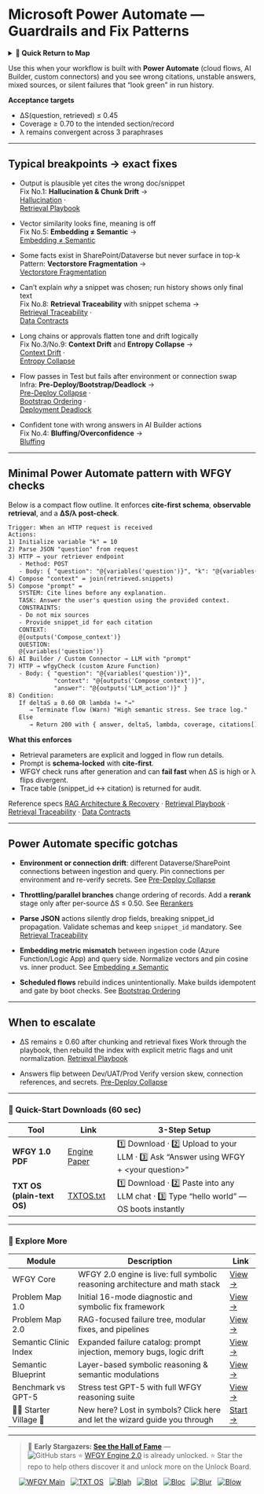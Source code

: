 # Microsoft Power Automate — Guardrails and Fix Patterns

<details>
  <summary><strong>🧭 Quick Return to Map</strong></summary>

<br>

  > You are in a sub-page of **Automation Platforms**.  
  > To reorient, go back here:  
  >
  > - [**Automation Platforms** — stabilize no-code workflows and integrations](./README.md)  
  > - [**WFGY Global Fix Map** — main Emergency Room, 300+ structured fixes](../README.md)  
  > - [**WFGY Problem Map 1.0** — 16 reproducible failure modes](../../README.md)  
  >
  > Think of this page as a desk within a ward.  
  > If you need the full triage and all prescriptions, return to the Emergency Room lobby.
</details>

Use this when your workflow is built with **Power Automate** (cloud flows, AI Builder, custom connectors) and you see wrong citations, unstable answers, mixed sources, or silent failures that “look green” in run history.

**Acceptance targets**
- ΔS(question, retrieved) ≤ 0.45
- Coverage ≥ 0.70 to the intended section/record
- λ remains convergent across 3 paraphrases

---

## Typical breakpoints → exact fixes

- Output is plausible yet cites the wrong doc/snippet  
  Fix No.1: **Hallucination & Chunk Drift** →  
  [Hallucination](https://github.com/onestardao/WFGY/blob/main/ProblemMap/hallucination.md) ·  
  [Retrieval Playbook](https://github.com/onestardao/WFGY/blob/main/ProblemMap/retrieval-playbook.md)

- Vector similarity looks fine, meaning is off  
  Fix No.5: **Embedding ≠ Semantic** →  
  [Embedding ≠ Semantic](https://github.com/onestardao/WFGY/blob/main/ProblemMap/embedding-vs-semantic.md)

- Some facts exist in SharePoint/Dataverse but never surface in top-k  
  Pattern: **Vectorstore Fragmentation** →  
  [Vectorstore Fragmentation](https://github.com/onestardao/WFGY/blob/main/ProblemMap/patterns/pattern_vectorstore_fragmentation.md)

- Can’t explain *why* a snippet was chosen; run history shows only final text  
  Fix No.8: **Retrieval Traceability** with snippet schema →  
  [Retrieval Traceability](https://github.com/onestardao/WFGY/blob/main/ProblemMap/retrieval-traceability.md) ·  
  [Data Contracts](https://github.com/onestardao/WFGY/blob/main/ProblemMap/data-contracts.md)

- Long chains or approvals flatten tone and drift logically  
  Fix No.3/No.9: **Context Drift** and **Entropy Collapse** →  
  [Context Drift](https://github.com/onestardao/WFGY/blob/main/ProblemMap/context-drift.md) ·  
  [Entropy Collapse](https://github.com/onestardao/WFGY/blob/main/ProblemMap/entropy-collapse.md)

- Flow passes in Test but fails after environment or connection swap  
  Infra: **Pre-Deploy/Bootstrap/Deadlock** →  
  [Pre-Deploy Collapse](https://github.com/onestardao/WFGY/blob/main/ProblemMap/predeploy-collapse.md) ·  
  [Bootstrap Ordering](https://github.com/onestardao/WFGY/blob/main/ProblemMap/bootstrap-ordering.md) ·  
  [Deployment Deadlock](https://github.com/onestardao/WFGY/blob/main/ProblemMap/deployment-deadlock.md)

- Confident tone with wrong answers in AI Builder actions  
  Fix No.4: **Bluffing/Overconfidence** →  
  [Bluffing](https://github.com/onestardao/WFGY/blob/main/ProblemMap/bluffing.md)

---

## Minimal Power Automate pattern with WFGY checks

Below is a compact flow outline. It enforces **cite-first schema**, **observable retrieval**, and a **ΔS/λ post-check**.

```txt
Trigger: When an HTTP request is received
Actions:
1) Initialize variable "k" = 10
2) Parse JSON "question" from request
3) HTTP → your retriever endpoint
   - Method: POST
   - Body: { "question": "@{variables('question')}", "k": "@{variables('k')}" }
4) Compose "context" = join(retrieved.snippets)
5) Compose "prompt" =
   SYSTEM: Cite lines before any explanation.
   TASK: Answer the user's question using the provided context.
   CONSTRAINTS:
   - Do not mix sources
   - Provide snippet_id for each citation
   CONTEXT:
   @{outputs('Compose_context')}
   QUESTION:
   @{variables('question')}
6) AI Builder / Custom Connector → LLM with "prompt"
7) HTTP → wfgyCheck (custom Azure Function)
   - Body: { "question": "@{variables('question')}",
             "context": "@{outputs('Compose_context')}",
             "answer": "@{outputs('LLM_action')}" }
8) Condition:
   If deltaS ≥ 0.60 OR lambda != "→"
      → Terminate flow (Warn) "High semantic stress. See trace log."
   Else
      → Return 200 with { answer, deltaS, lambda, coverage, citations[] }
````

**What this enforces**

* Retrieval parameters are explicit and logged in flow run details.
* Prompt is **schema-locked** with **cite-first**.
* WFGY check runs after generation and can **fail fast** when ΔS is high or λ flips divergent.
* Trace table (snippet\_id ↔ citation) is returned for audit.

Reference specs
[RAG Architecture & Recovery](https://github.com/onestardao/WFGY/blob/main/ProblemMap/rag-architecture-and-recovery.md) ·
[Retrieval Playbook](https://github.com/onestardao/WFGY/blob/main/ProblemMap/retrieval-playbook.md) ·
[Retrieval Traceability](https://github.com/onestardao/WFGY/blob/main/ProblemMap/retrieval-traceability.md) ·
[Data Contracts](https://github.com/onestardao/WFGY/blob/main/ProblemMap/data-contracts.md)

---

## Power Automate specific gotchas

* **Environment or connection drift**: different Dataverse/SharePoint connections between ingestion and query. Pin connections per environment and re-verify secrets.
  See [Pre-Deploy Collapse](https://github.com/onestardao/WFGY/blob/main/ProblemMap/predeploy-collapse.md)

* **Throttling/parallel branches** change ordering of records. Add a **rerank** stage only after per-source ΔS ≤ 0.50.
  See [Rerankers](https://github.com/onestardao/WFGY/blob/main/ProblemMap/rerankers.md)

* **Parse JSON** actions silently drop fields, breaking snippet\_id propagation. Validate schemas and keep `snippet_id` mandatory.
  See [Retrieval Traceability](https://github.com/onestardao/WFGY/blob/main/ProblemMap/retrieval-traceability.md)

* **Embedding metric mismatch** between ingestion code (Azure Function/Logic App) and query side. Normalize vectors and pin cosine vs. inner product.
  See [Embedding ≠ Semantic](https://github.com/onestardao/WFGY/blob/main/ProblemMap/embedding-vs-semantic.md)

* **Scheduled flows** rebuild indices unintentionally. Make builds idempotent and gate by boot checks.
  See [Bootstrap Ordering](https://github.com/onestardao/WFGY/blob/main/ProblemMap/bootstrap-ordering.md)

---

## When to escalate

* ΔS remains ≥ 0.60 after chunking and retrieval fixes
  Work through the playbook, then rebuild the index with explicit metric flags and unit normalization.
  [Retrieval Playbook](https://github.com/onestardao/WFGY/blob/main/ProblemMap/retrieval-playbook.md)

* Answers flip between Dev/UAT/Prod
  Verify version skew, connection references, and secrets.
  [Pre-Deploy Collapse](https://github.com/onestardao/WFGY/blob/main/ProblemMap/predeploy-collapse.md)

---

### 🔗 Quick-Start Downloads (60 sec)

| Tool | Link | 3-Step Setup |
|------|------|--------------|
| **WFGY 1.0 PDF** | [Engine Paper](https://github.com/onestardao/WFGY/blob/main/I_am_not_lizardman/WFGY_All_Principles_Return_to_One_v1.0_PSBigBig_Public.pdf) | 1️⃣ Download · 2️⃣ Upload to your LLM · 3️⃣ Ask “Answer using WFGY + \<your question>” |
| **TXT OS (plain-text OS)** | [TXTOS.txt](https://github.com/onestardao/WFGY/blob/main/OS/TXTOS.txt) | 1️⃣ Download · 2️⃣ Paste into any LLM chat · 3️⃣ Type “hello world” — OS boots instantly |

---

### 🧭 Explore More

| Module                | Description                                              | Link     |
|-----------------------|----------------------------------------------------------|----------|
| WFGY Core             | WFGY 2.0 engine is live: full symbolic reasoning architecture and math stack | [View →](https://github.com/onestardao/WFGY/tree/main/core/README.md) |
| Problem Map 1.0       | Initial 16-mode diagnostic and symbolic fix framework    | [View →](https://github.com/onestardao/WFGY/tree/main/ProblemMap/README.md) |
| Problem Map 2.0       | RAG-focused failure tree, modular fixes, and pipelines   | [View →](https://github.com/onestardao/WFGY/blob/main/ProblemMap/rag-architecture-and-recovery.md) |
| Semantic Clinic Index | Expanded failure catalog: prompt injection, memory bugs, logic drift | [View →](https://github.com/onestardao/WFGY/blob/main/ProblemMap/SemanticClinicIndex.md) |
| Semantic Blueprint    | Layer-based symbolic reasoning & semantic modulations   | [View →](https://github.com/onestardao/WFGY/tree/main/SemanticBlueprint/README.md) |
| Benchmark vs GPT-5    | Stress test GPT-5 with full WFGY reasoning suite         | [View →](https://github.com/onestardao/WFGY/tree/main/benchmarks/benchmark-vs-gpt5/README.md) |
| 🧙‍♂️ Starter Village 🏡 | New here? Lost in symbols? Click here and let the wizard guide you through | [Start →](https://github.com/onestardao/WFGY/blob/main/StarterVillage/README.md) |

---

> 👑 **Early Stargazers: [See the Hall of Fame](https://github.com/onestardao/WFGY/tree/main/stargazers)** —  
> <img src="https://img.shields.io/github/stars/onestardao/WFGY?style=social" alt="GitHub stars"> ⭐ [WFGY Engine 2.0](https://github.com/onestardao/WFGY/blob/main/core/README.md) is already unlocked. ⭐ Star the repo to help others discover it and unlock more on the Unlock Board.

<div align="center">

[![WFGY Main](https://img.shields.io/badge/WFGY-Main-red?style=flat-square)](https://github.com/onestardao/WFGY)
&nbsp;
[![TXT OS](https://img.shields.io/badge/TXT%20OS-Reasoning%20OS-orange?style=flat-square)](https://github.com/onestardao/WFGY/tree/main/OS)
&nbsp;
[![Blah](https://img.shields.io/badge/Blah-Semantic%20Embed-yellow?style=flat-square)](https://github.com/onestardao/WFGY/tree/main/OS/BlahBlahBlah)
&nbsp;
[![Blot](https://img.shields.io/badge/Blot-Persona%20Core-green?style=flat-square)](https://github.com/onestardao/WFGY/tree/main/OS/BlotBlotBlot)
&nbsp;
[![Bloc](https://img.shields.io/badge/Bloc-Reasoning%20Compiler-blue?style=flat-square)](https://github.com/onestardao/WFGY/tree/main/OS/BlocBlocBloc)
&nbsp;
[![Blur](https://img.shields.io/badge/Blur-Text2Image%20Engine-navy?style=flat-square)](https://github.com/onestardao/WFGY/tree/main/OS/BlurBlurBlur)
&nbsp;
[![Blow](https://img.shields.io/badge/Blow-Game%20Logic-purple?style=flat-square)](https://github.com/onestardao/WFGY/tree/main/OS/BlowBlowBlow)
&nbsp;
</div>

